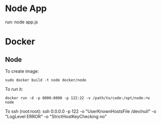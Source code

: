 # Node App

run:
  node app.js

# Docker
## Node

To create image:

    sudo docker build -t node docker/node

To run it:

    docker run -d -p 8000:8000 -p 122:22 -v /path/to/code:/opt/node:rw node

To ssh (root:root):
    ssh 0.0.0.0 -p 122 -o "UserKnownHostsFile /dev/null" -o "LogLevel ERROR" -o "StrictHostKeyChecking no"

